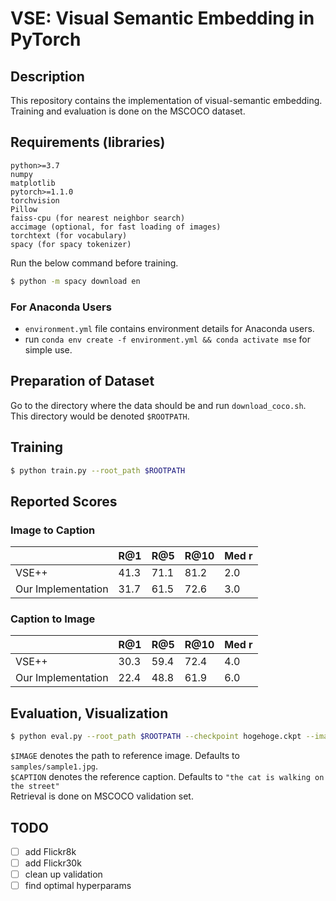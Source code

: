 # VSE: Visual Semantic Embedding in PyTorch

## Description
This repository contains the implementation of visual-semantic embedding.  
Training and evaluation is done on the MSCOCO dataset.  


## Requirements (libraries)
```
python>=3.7
numpy
matplotlib
pytorch>=1.1.0
torchvision
Pillow
faiss-cpu (for nearest neighbor search)
accimage (optional, for fast loading of images)
torchtext (for vocabulary)
spacy (for spacy tokenizer)
```

Run the below command before training.
```bash
$ python -m spacy download en
```

### For Anaconda Users
- `environment.yml` file contains environment details for Anaconda users.
- run `conda env create -f environment.yml && conda activate mse` for simple use.

## Preparation of Dataset
Go to the directory where the data should be and run `download_coco.sh`.  
This directory would be denoted `$ROOTPATH`.

## Training
```bash
$ python train.py --root_path $ROOTPATH
```
## Reported Scores
### Image to Caption
|  | R@1 | R@5 | R@10 | Med r|
| --- | --- | --- | --- | --- |
| VSE++ | 41.3 | 71.1 | 81.2 | 2.0 |
| Our Implementation | 31.7 | 61.5 | 72.6 | 3.0 |

### Caption to Image
|  | R@1 | R@5 | R@10 | Med r|
| --- | --- | --- | --- | --- |
| VSE++ | 30.3 | 59.4 | 72.4 | 4.0 |
| Our Implementation | 22.4 | 48.8 | 61.9 | 6.0 |

## Evaluation, Visualization
```bash
$ python eval.py --root_path $ROOTPATH --checkpoint hogehoge.ckpt --image_path $IMAGE --caption $CAPTION
```
`$IMAGE` denotes the path to reference image. Defaults to `samples/sample1.jpg`.  
`$CAPTION` denotes the reference caption. Defaults to `"the cat is walking on the street"`  
Retrieval is done on MSCOCO validation set.


## TODO
- [ ] add Flickr8k
- [ ] add Flickr30k
- [ ] clean up validation
- [ ] find optimal hyperparams
